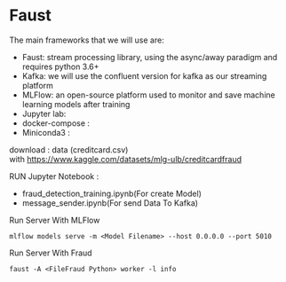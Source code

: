 # Faust



The main frameworks that we will use are:

 - Faust: stream processing library, using the async/away paradigm and requires python 3.6+
 - Kafka: we will use the confluent version for kafka as our streaming platform
 - MLFlow: an open-source platform used to monitor and save machine learning models after training
 - Jupyter lab: 
 - docker-compose : 
 - Miniconda3 : 

download : data (creditcard.csv)  
with https://www.kaggle.com/datasets/mlg-ulb/creditcardfraud


RUN Jupyter Notebook :
 - fraud_detection_training.ipynb(For create Model)
 - message_sender.ipynb(For send Data To Kafka)

Run Server With MLFlow
```
mlflow models serve -m <Model Filename> --host 0.0.0.0 --port 5010
```

Run Server With Fraud
```
faust -A <FileFraud Python> worker -l info
```